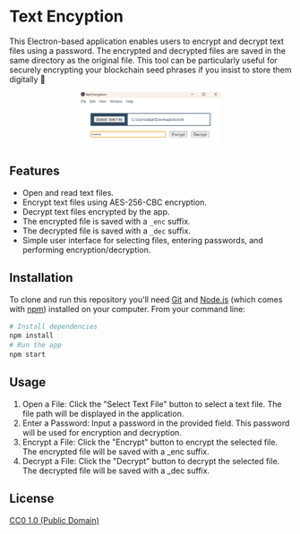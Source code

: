 # Text Encyption

This Electron-based application enables users to encrypt and decrypt text files using a password. The encrypted and decrypted files are saved in the same directory as the original file. This tool can be particularly useful for securely encrypting your blockchain seed phrases if you insist to store them digitally :rofl:

<p align="center">
  <img alt="Code Encryption" src="./media/sceenshot.png" width="50%" height="auto">
</p>

## Features

- Open and read text files.
- Encrypt text files using AES-256-CBC encryption.
- Decrypt text files encrypted by the app.
- The encrypted file is saved with a `_enc` suffix.
- The decrypted file is saved with a `_dec` suffix.
- Simple user interface for selecting files, entering passwords, and performing encryption/decryption.


## Installation 

To clone and run this repository you'll need [Git](https://git-scm.com) and [Node.js](https://nodejs.org/en/download/) (which comes with [npm](http://npmjs.com)) installed on your computer. From your command line:

```bash
# Install dependencies
npm install
# Run the app
npm start
```

## Usage

1. Open a File: Click the "Select Text File" button to select a text file. The file path will be displayed in the application.
2. Enter a Password: Input a password in the provided field. This password will be used for encryption and decryption.
3. Encrypt a File: Click the "Encrypt" button to encrypt the selected file. The encrypted file will be saved with a _enc suffix.
4. Decrypt a File: Click the "Decrypt" button to decrypt the selected file. The decrypted file will be saved with a _dec suffix.

## License

[CC0 1.0 (Public Domain)](LICENSE.md)
